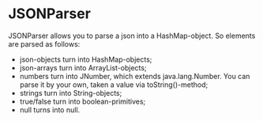 # JSONParser

JSONParser allows you to parse a json into a HashMap-object. So elements are parsed as follows:
* json-objects turn into HashMap-objects;
* json-arrays turn into ArrayList-objects;
* numbers turn into JNumber, which extends java.lang.Number. You can parse it by your own, taken a value via toString()-method;
* strings turn into String-objects;
* true/false turn into boolean-primitives;
* null turns into null.
